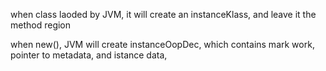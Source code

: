 when class laoded by JVM, it will create an instanceKlass, and leave it the method region

when new(), JVM will create instanceOopDec, which contains mark work, pointer to metadata, and istance data,
